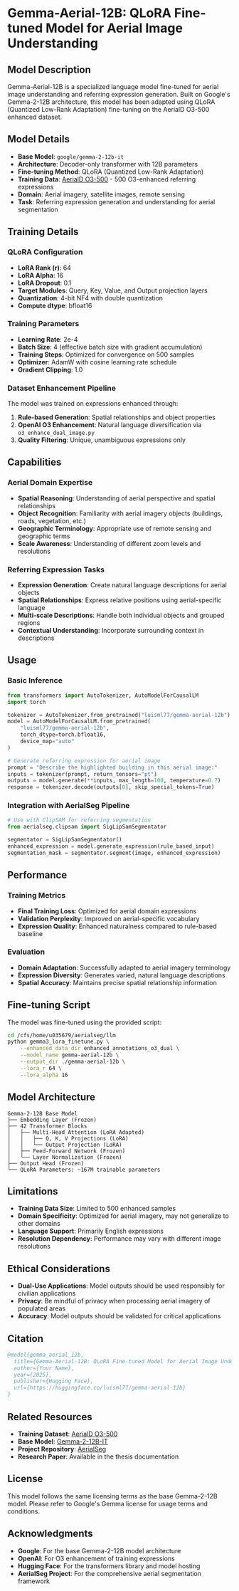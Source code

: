# Gemma-Aerial-12B: QLoRA Fine-tuned Model for Aerial Image Understanding

## Model Description

Gemma-Aerial-12B is a specialized language model fine-tuned for aerial image understanding and referring expression generation. Built on Google's Gemma-2-12B architecture, this model has been adapted using QLoRA (Quantized Low-Rank Adaptation) fine-tuning on the AerialD O3-500 enhanced dataset.

## Model Details

- **Base Model**: `google/gemma-2-12b-it`
- **Architecture**: Decoder-only transformer with 12B parameters
- **Fine-tuning Method**: QLoRA (Quantized Low-Rank Adaptation)
- **Training Data**: [AerialD O3-500](https://huggingface.co/datasets/luisml77/aeriald_o3_500) - 500 O3-enhanced referring expressions
- **Domain**: Aerial imagery, satellite images, remote sensing
- **Task**: Referring expression generation and understanding for aerial segmentation

## Training Details

### QLoRA Configuration
- **LoRA Rank (r)**: 64
- **LoRA Alpha**: 16
- **LoRA Dropout**: 0.1
- **Target Modules**: Query, Key, Value, and Output projection layers
- **Quantization**: 4-bit NF4 with double quantization
- **Compute dtype**: bfloat16

### Training Parameters
- **Learning Rate**: 2e-4
- **Batch Size**: 4 (effective batch size with gradient accumulation)
- **Training Steps**: Optimized for convergence on 500 samples
- **Optimizer**: AdamW with cosine learning rate schedule
- **Gradient Clipping**: 1.0

### Dataset Enhancement Pipeline
The model was trained on expressions enhanced through:
1. **Rule-based Generation**: Spatial relationships and object properties
2. **OpenAI O3 Enhancement**: Natural language diversification via `o3_enhance_dual_image.py`
3. **Quality Filtering**: Unique, unambiguous expressions only

## Capabilities

### Aerial Domain Expertise
- **Spatial Reasoning**: Understanding of aerial perspective and spatial relationships
- **Object Recognition**: Familiarity with aerial imagery objects (buildings, roads, vegetation, etc.)
- **Geographic Terminology**: Appropriate use of remote sensing and geographic terms
- **Scale Awareness**: Understanding of different zoom levels and resolutions

### Referring Expression Tasks
- **Expression Generation**: Create natural language descriptions for aerial objects
- **Spatial Relationships**: Express relative positions using aerial-specific language
- **Multi-scale Descriptions**: Handle both individual objects and grouped regions
- **Contextual Understanding**: Incorporate surrounding context in descriptions

## Usage

### Basic Inference
```python
from transformers import AutoTokenizer, AutoModelForCausalLM
import torch

tokenizer = AutoTokenizer.from_pretrained("luisml77/gemma-aerial-12b")
model = AutoModelForCausalLM.from_pretrained(
    "luisml77/gemma-aerial-12b",
    torch_dtype=torch.bfloat16,
    device_map="auto"
)

# Generate referring expression for aerial image
prompt = "Describe the highlighted building in this aerial image:"
inputs = tokenizer(prompt, return_tensors="pt")
outputs = model.generate(**inputs, max_length=100, temperature=0.7)
response = tokenizer.decode(outputs[0], skip_special_tokens=True)
```

### Integration with AerialSeg Pipeline
```python
# Use with ClipSAM for referring segmentation
from aerialseg.clipsam import SigLipSamSegmentator

segmentator = SigLipSamSegmentator()
enhanced_expression = model.generate_expression(rule_based_input)
segmentation_mask = segmentator.segment(image, enhanced_expression)
```

## Performance

### Training Metrics
- **Final Training Loss**: Optimized for aerial domain expressions
- **Validation Perplexity**: Improved on aerial-specific vocabulary
- **Expression Quality**: Enhanced naturalness compared to rule-based baseline

### Evaluation
- **Domain Adaptation**: Successfully adapted to aerial imagery terminology
- **Expression Diversity**: Generates varied, natural language descriptions
- **Spatial Accuracy**: Maintains precise spatial relationship information

## Fine-tuning Script

The model was fine-tuned using the provided script:
```bash
cd /cfs/home/u035679/aerialseg/llm
python gemma3_lora_finetune.py \
    --enhanced_data_dir enhanced_annotations_o3_dual \
    --model_name gemma-aerial-12b \
    --output_dir ./gemma-aerial-12b \
    --lora_r 64 \
    --lora_alpha 16
```

## Model Architecture

```
Gemma-2-12B Base Model
├── Embedding Layer (Frozen)
├── 42 Transformer Blocks
│   ├── Multi-Head Attention (LoRA Adapted)
│   │   ├── Q, K, V Projections (LoRA)
│   │   └── Output Projection (LoRA)
│   ├── Feed-Forward Network (Frozen)
│   └── Layer Normalization (Frozen)
├── Output Head (Frozen)
└── QLoRA Parameters: ~167M trainable parameters
```

## Limitations

- **Training Data Size**: Limited to 500 enhanced samples
- **Domain Specificity**: Optimized for aerial imagery, may not generalize to other domains
- **Language Support**: Primarily English expressions
- **Resolution Dependency**: Performance may vary with different image resolutions

## Ethical Considerations

- **Dual-Use Applications**: Model outputs should be used responsibly for civilian applications
- **Privacy**: Be mindful of privacy when processing aerial imagery of populated areas
- **Accuracy**: Model outputs should be validated for critical applications

## Citation

```bibtex
@model{gemma_aerial_12b,
  title={Gemma-Aerial-12B: QLoRA Fine-tuned Model for Aerial Image Understanding},
  author={Your Name},
  year={2025},
  publisher={Hugging Face},
  url={https://huggingface.co/luisml77/gemma-aerial-12b}
}
```

## Related Resources

- **Training Dataset**: [AerialD O3-500](https://huggingface.co/datasets/luisml77/aeriald_o3_500)
- **Base Model**: [Gemma-2-12B-IT](https://huggingface.co/google/gemma-2-12b-it)
- **Project Repository**: [AerialSeg](https://github.com/luisml77/aerialseg)
- **Research Paper**: Available in the thesis documentation

## License

This model follows the same licensing terms as the base Gemma-2-12B model. Please refer to Google's Gemma license for usage terms and conditions.

## Acknowledgments

- **Google**: For the base Gemma-2-12B model architecture
- **OpenAI**: For O3 enhancement of training expressions
- **Hugging Face**: For the transformers library and model hosting
- **AerialSeg Project**: For the comprehensive aerial segmentation framework